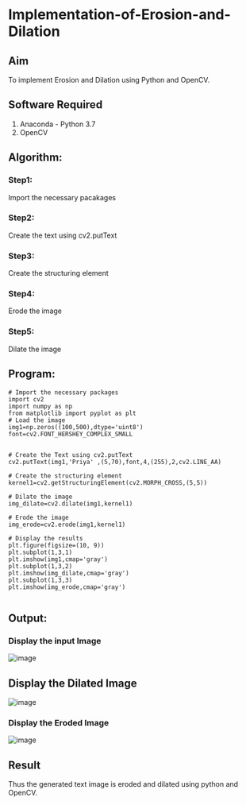 # Implementation-of-Erosion-and-Dilation
## Aim
To implement Erosion and Dilation using Python and OpenCV.
## Software Required
1. Anaconda - Python 3.7
2. OpenCV
## Algorithm:
### Step1:
Import the necessary pacakages




### Step2:
Create the text using cv2.putText

### Step3:
Create the structuring element

### Step4:
Erode the image

### Step5:
Dilate the image

 
## Program:

```
# Import the necessary packages
import cv2
import numpy as np
from matplotlib import pyplot as plt
# Load the image
img1=np.zeros((100,500),dtype='uint8')
font=cv2.FONT_HERSHEY_COMPLEX_SMALL


# Create the Text using cv2.putText
cv2.putText(img1,'Priya' ,(5,70),font,4,(255),2,cv2.LINE_AA)

# Create the structuring element
kernel1=cv2.getStructuringElement(cv2.MORPH_CROSS,(5,5))

# Dilate the image
img_dilate=cv2.dilate(img1,kernel1)

# Erode the image
img_erode=cv2.erode(img1,kernel1)

# Display the results
plt.figure(figsize=(10, 9))
plt.subplot(1,3,1)
plt.imshow(img1,cmap='gray')
plt.subplot(1,3,2)
plt.imshow(img_dilate,cmap='gray')
plt.subplot(1,3,3)
plt.imshow(img_erode,cmap='gray')


```
## Output:

### Display the input Image
 
![image](https://github.com/user-attachments/assets/cab517cf-9d2f-4fe9-b9f5-b5cd0493419c)


## Display the Dilated Image

![image](https://github.com/user-attachments/assets/8a3a299f-dce9-4367-9d8e-bf37bdd22c76)

### Display the  Eroded Image

![image](https://github.com/user-attachments/assets/7ab484fc-4c7b-45f1-8a89-adba703d1f55)

 
## Result
Thus the generated text image is eroded and dilated using python and OpenCV.
